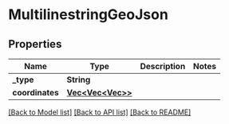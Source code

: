 # MultilinestringGeoJson

## Properties

Name | Type | Description | Notes
------------ | ------------- | ------------- | -------------
**_type** | **String** |  | 
**coordinates** | [**Vec<Vec<Vec<f32>>>**](array.md) |  | 

[[Back to Model list]](../README.md#documentation-for-models) [[Back to API list]](../README.md#documentation-for-api-endpoints) [[Back to README]](../README.md)


